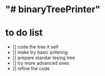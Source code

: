 "# binaryTreePrinter" 
======================

# to do list
- [] code the tree it self
- [] make try basic pritering
- [] prepare standar tesing tree
- [] try more advanced ones
- [] refine the code

